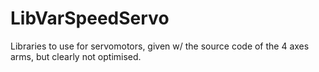 # LibVarSpeedServo
Libraries to use for servomotors, given w/ the source code of the 4 axes arms, but clearly not optimised.

